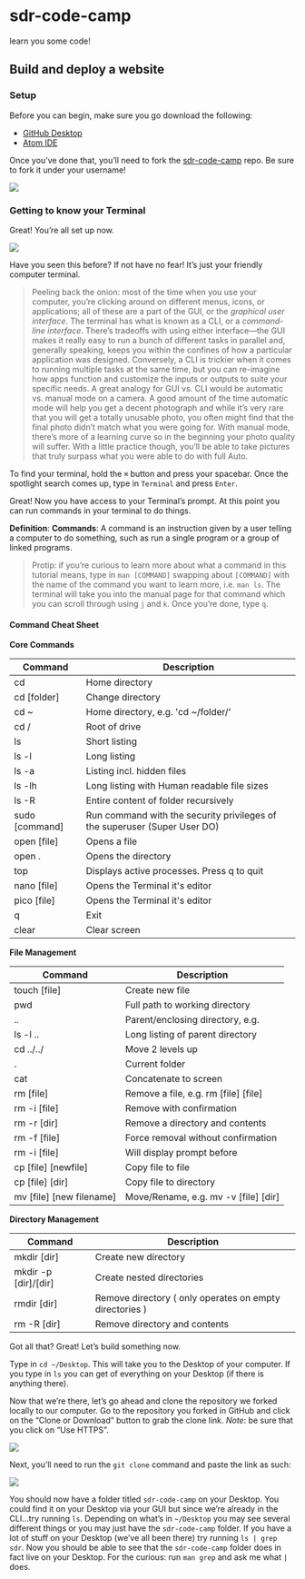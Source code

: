 # sdr-code-camp
learn you some code!

## Build and deploy a website

### Setup

Before you can begin, make sure you go download the following:

* [GitHub Desktop](https://desktop.github.com/)
* [Atom IDE](https://ide.atom.io/)

Once you’ve done that, you’ll need to fork the [sdr-code-camp](https://github.com/pravipati/sdr-code-camp) repo. Be sure to fork it under your username!

![](images/fork.png)

### Getting to know your Terminal

Great! You’re all set up now. 

![](images/terminal.png)

Have you seen this before? If not have no fear! It’s just your friendly computer terminal. 

> Peeling back the onion: most of the time when you use your computer, you’re clicking around on different menus, icons, or applications; all of these are a part of the GUI, or the _graphical user interface_. The terminal has what is known as a CLI, or a _command-line interface_. There’s tradeoffs with using either interface—the GUI makes it really easy to run a bunch of different tasks in parallel and, generally speaking, keeps you within the confines of how a particular application was designed. Conversely, a CLI is trickier when it comes to running multiple tasks at the same time, but you can re-imagine how apps function  and customize the inputs or outputs to suite your specific needs. A great analogy for GUI vs. CLI would be automatic vs. manual mode on a camera. A good amount of the time automatic mode will help you get a decent photograph and while it’s very rare that you will get a totally unusable photo, you often might find that the final photo didn’t match what you were going for. With manual mode, there’s more of a learning curve so in the beginning your photo quality will suffer. With a little practice though, you’ll be able to take pictures that truly surpass what you were able to do with full Auto. 

To find your terminal, hold the `⌘` button and press your spacebar. Once the spotlight search comes up, type in `Terminal` and press `Enter`.

Great! Now you have access to your Terminal’s prompt. At this point you can run commands in your terminal to do things.

**Definition**: **Commands**: A command is an instruction given by a user telling a computer to do something, such as run a single program or a group of linked programs. 

> Protip: if you’re curious to learn more about what a command in this tutorial means, type in `man [COMMAND]` swapping about `[COMMAND]` with the name of the command you want to learn more, i.e. `man ls`. The terminal will take you into the manual page for that command which you can scroll through using `j` and `k`. Once you’re done, type `q`. 

#### Command Cheat Sheet

**Core Commands**

| Command | Description|
|---------|-------------|
| cd | Home directory |
| cd [folder] | Change directory |
| cd ~ | Home directory, e.g. 'cd ~/folder/' |
| cd / | Root of drive |
| ls | Short listing |
| ls -l | Long listing |
| ls -a | Listing incl. hidden files |
| ls -lh | Long listing with Human readable file sizes |
| ls -R | Entire content of folder recursively |
| sudo [command] | Run command with the security privileges of the superuser (Super User DO) |
| open [file] | Opens a file |
| open . | Opens the directory |
| top | Displays active processes. Press q to quit |
| nano [file] | Opens the Terminal it's editor |
| pico  [file] | Opens the Terminal it's editor |
| q | Exit |
| clear | Clear screen |

**File Management**

| Command | Description|
|---------|-------------|
| touch [file] | Create new file |
| pwd | Full path to working directory |
| .. | Parent/enclosing directory, e.g. |
| ls -l .. | Long listing of parent directory |
| cd ../../ | Move 2 levels up |
| . | Current folder |
| cat | Concatenate to screen |
| rm [file] | Remove a file, e.g. rm [file] [file] |
| rm -i [file] | Remove with confirmation |
| rm -r [dir] | Remove a directory and contents |
| rm -f [file] | Force removal without confirmation |
| rm -i [file] | Will display prompt before |
| cp [file] [newfile] | Copy file to file |
| cp [file] [dir] | Copy file to directory |
| mv [file] [new filename] | Move/Rename, e.g. mv -v [file] [dir] |

**Directory Management**

| Command | Description|
|---------|-------------|
| mkdir [dir] | Create new directory |
| mkdir -p [dir]/[dir] | Create nested directories |
| rmdir [dir] | Remove directory ( only operates on empty directories ) |
| rm -R [dir] | Remove directory and contents |

Got all that? Great! Let’s build something now.

Type in `cd ~/Desktop`. This will take you to the Desktop of your computer. If you type in `ls` you can get of everything on your Desktop (if there is anything there). 

Now that we’re there, let’s go ahead and clone the repository we forked locally to our computer. Go to the repository you forked in GitHub and click on the “Clone or Download” button to grab the clone link. _Note_: be sure that you click on “Use HTTPS”.

![](images/clone.png)

Next, you’ll need to run the `git clone` command and paste the link as such:

![](images/cloneterminal.png)

You should now have a folder titled `sdr-code-camp` on your Desktop. You could find it on your Desktop via your GUI but since we’re already in the CLI…try running `ls`. Depending on what’s in `~/Desktop` you may see several different things or you may just have the `sdr-code-camp` folder. If you have a lot of stuff on your Desktop (we’ve all been there) try running `ls | grep sdr`. Now you should be able to see that the `sdr-code-camp` folder does in fact live on your Desktop. For the curious: run `man grep` and ask me what `|` does.